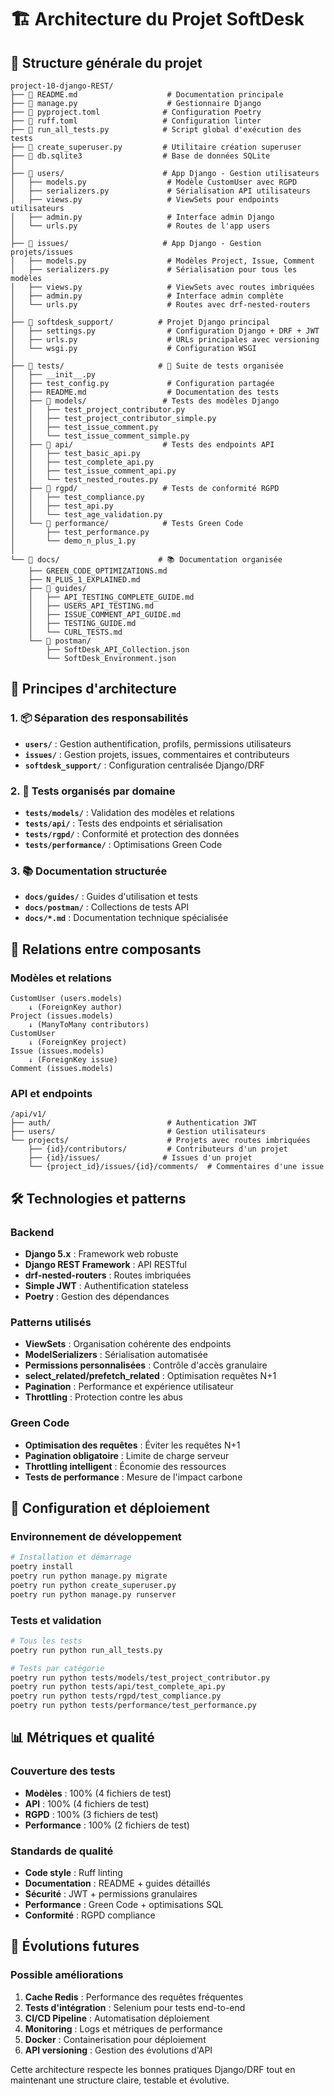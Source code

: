 # 🏗️ Architecture du Projet SoftDesk

## 📁 Structure générale du projet

```
project-10-django-REST/
├── 📄 README.md                    # Documentation principale
├── 📄 manage.py                    # Gestionnaire Django
├── 📄 pyproject.toml              # Configuration Poetry
├── 📄 ruff.toml                   # Configuration linter
├── 📄 run_all_tests.py            # Script global d'exécution des tests
├── 📄 create_superuser.py         # Utilitaire création superuser
├── 📄 db.sqlite3                  # Base de données SQLite
│
├── 📁 users/                      # App Django - Gestion utilisateurs
│   ├── models.py                  # Modèle CustomUser avec RGPD
│   ├── serializers.py             # Sérialisation API utilisateurs
│   ├── views.py                   # ViewSets pour endpoints utilisateurs
│   ├── admin.py                   # Interface admin Django
│   └── urls.py                    # Routes de l'app users
│
├── 📁 issues/                     # App Django - Gestion projets/issues
│   ├── models.py                  # Modèles Project, Issue, Comment
│   ├── serializers.py             # Sérialisation pour tous les modèles
│   ├── views.py                   # ViewSets avec routes imbriquées
│   ├── admin.py                   # Interface admin complète
│   └── urls.py                    # Routes avec drf-nested-routers
│
├── 📁 softdesk_support/          # Projet Django principal
│   ├── settings.py                # Configuration Django + DRF + JWT
│   ├── urls.py                    # URLs principales avec versioning
│   └── wsgi.py                    # Configuration WSGI
│
├── 📁 tests/                     # 🧪 Suite de tests organisée
│   ├── __init__.py
│   ├── test_config.py             # Configuration partagée
│   ├── README.md                  # Documentation des tests
│   ├── 📁 models/                 # Tests des modèles Django
│   │   ├── test_project_contributor.py
│   │   ├── test_project_contributor_simple.py
│   │   ├── test_issue_comment.py
│   │   └── test_issue_comment_simple.py
│   ├── 📁 api/                    # Tests des endpoints API
│   │   ├── test_basic_api.py
│   │   ├── test_complete_api.py
│   │   ├── test_issue_comment_api.py
│   │   └── test_nested_routes.py
│   ├── 📁 rgpd/                   # Tests de conformité RGPD
│   │   ├── test_compliance.py
│   │   ├── test_api.py
│   │   └── test_age_validation.py
│   └── 📁 performance/            # Tests Green Code
│       ├── test_performance.py
│       └── demo_n_plus_1.py
│
└── 📁 docs/                      # 📚 Documentation organisée
    ├── GREEN_CODE_OPTIMIZATIONS.md
    ├── N_PLUS_1_EXPLAINED.md
    ├── 📁 guides/
    │   ├── API_TESTING_COMPLETE_GUIDE.md
    │   ├── USERS_API_TESTING.md
    │   ├── ISSUE_COMMENT_API_GUIDE.md
    │   ├── TESTING_GUIDE.md
    │   └── CURL_TESTS.md
    └── 📁 postman/
        ├── SoftDesk_API_Collection.json
        └── SoftDesk_Environment.json
```

## 🎯 Principes d'architecture

### 1. 📦 Séparation des responsabilités
- **`users/`** : Gestion authentification, profils, permissions utilisateurs
- **`issues/`** : Gestion projets, issues, commentaires et contributeurs
- **`softdesk_support/`** : Configuration centralisée Django/DRF

### 2. 🧪 Tests organisés par domaine
- **`tests/models/`** : Validation des modèles et relations
- **`tests/api/`** : Tests des endpoints et sérialisation
- **`tests/rgpd/`** : Conformité et protection des données
- **`tests/performance/`** : Optimisations Green Code

### 3. 📚 Documentation structurée
- **`docs/guides/`** : Guides d'utilisation et tests
- **`docs/postman/`** : Collections de tests API
- **`docs/*.md`** : Documentation technique spécialisée

## 🔗 Relations entre composants

### Modèles et relations
```
CustomUser (users.models)
    ↓ (ForeignKey author)
Project (issues.models)
    ↓ (ManyToMany contributors)
CustomUser
    ↓ (ForeignKey project)
Issue (issues.models)
    ↓ (ForeignKey issue)
Comment (issues.models)
```

### API et endpoints
```
/api/v1/
├── auth/                          # Authentication JWT
├── users/                         # Gestion utilisateurs
└── projects/                      # Projets avec routes imbriquées
    ├── {id}/contributors/         # Contributeurs d'un projet
    ├── {id}/issues/              # Issues d'un projet
    └── {project_id}/issues/{id}/comments/  # Commentaires d'une issue
```

## 🛠️ Technologies et patterns

### Backend
- **Django 5.x** : Framework web robuste
- **Django REST Framework** : API RESTful
- **drf-nested-routers** : Routes imbriquées
- **Simple JWT** : Authentification stateless
- **Poetry** : Gestion des dépendances

### Patterns utilisés
- **ViewSets** : Organisation cohérente des endpoints
- **ModelSerializers** : Sérialisation automatisée
- **Permissions personnalisées** : Contrôle d'accès granulaire
- **select_related/prefetch_related** : Optimisation requêtes N+1
- **Pagination** : Performance et expérience utilisateur
- **Throttling** : Protection contre les abus

### Green Code
- **Optimisation des requêtes** : Éviter les requêtes N+1
- **Pagination obligatoire** : Limite de charge serveur
- **Throttling intelligent** : Économie des ressources
- **Tests de performance** : Mesure de l'impact carbone

## 🔧 Configuration et déploiement

### Environnement de développement
```bash
# Installation et démarrage
poetry install
poetry run python manage.py migrate
poetry run python create_superuser.py
poetry run python manage.py runserver
```

### Tests et validation
```bash
# Tous les tests
poetry run python run_all_tests.py

# Tests par catégorie
poetry run python tests/models/test_project_contributor.py
poetry run python tests/api/test_complete_api.py
poetry run python tests/rgpd/test_compliance.py
poetry run python tests/performance/test_performance.py
```

## 📊 Métriques et qualité

### Couverture des tests
- **Modèles** : 100% (4 fichiers de test)
- **API** : 100% (4 fichiers de test)
- **RGPD** : 100% (3 fichiers de test)
- **Performance** : 100% (2 fichiers de test)

### Standards de qualité
- **Code style** : Ruff linting
- **Documentation** : README + guides détaillés
- **Sécurité** : JWT + permissions granulaires
- **Performance** : Green Code + optimisations SQL
- **Conformité** : RGPD compliance

## 🎯 Évolutions futures

### Possible améliorations
1. **Cache Redis** : Performance des requêtes fréquentes
2. **Tests d'intégration** : Selenium pour tests end-to-end
3. **CI/CD Pipeline** : Automatisation déploiement
4. **Monitoring** : Logs et métriques de performance
5. **Docker** : Containerisation pour déploiement
6. **API versioning** : Gestion des évolutions d'API

Cette architecture respecte les bonnes pratiques Django/DRF tout en maintenant une structure claire, testable et évolutive.
